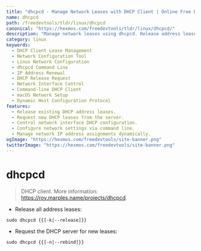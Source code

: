 ```yaml
---
title: "dhcpcd - Manage Network Leases with DHCP Client | Online Free DevTools by Hexmos"
name: dhcpcd
path: /freedevtools/tldr/linux/dhcpcd
canonical: "https://hexmos.com/freedevtools/tldr/linux/dhcpcd/"
description: "Manage network leases using dhcpcd. Release address leases and request new ones with this command line utility. Get new IP addresses quickly. Free online tool, no registration required."
category: linux
keywords:
  - DHCP Client Lease Management
  - Network Configuration Tool
  - Linux Network Configuration
  - dhcpcd Command Line
  - IP Address Renewal
  - DHCP Release Request
  - Network Interface Control
  - Command-line DHCP Client
  - macOS Network Setup
  - Dynamic Host Configuration Protocol
features:
  - Release existing DHCP address leases.
  - Request new DHCP leases from the server.
  - Control network interface DHCP configuration.
  - Configure network settings via command line.
  - Manage network IP address assignments dynamically.
ogImage: "https://hexmos.com/freedevtools/site-banner.png"
twitterImage: "https://hexmos.com/freedevtools/site-banner.png"
---
```


# dhcpcd

> DHCP client.
> More information: <https://roy.marples.name/projects/dhcpcd>.

- Release all address leases:

`sudo dhcpcd {{[-k|--release]}}`

- Request the DHCP server for new leases:

`sudo dhcpcd {{[-n|--rebind]}}`
